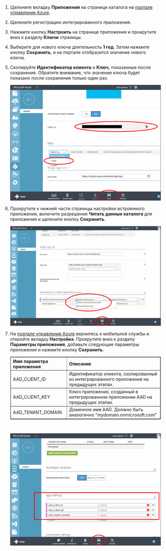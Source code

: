 1. Щелкните вкладку **Приложения** на странице каталога на [портале управления Azure](https://manage.windowsazure.com/).
  
2. Щелкните регистрацию интегрированного приложения.

3. Нажмите кнопку **Настроить** на странице приложения и прокрутите вниз к разделу **Ключи** страницы.
4. Выберите для нового ключа длительность **1 год**. Затем нажмите кнопку **Сохранить**, и на портале отобразится значение нового ключа.
5. Скопируйте **Идентификатор клиента** и **Ключ**, показанные после сохранения. Обратите внимание, что значение ключа будет показано после сохранения только один раз. 

    ![](./media/mobile-services-generate-aad-app-registration-access-key/client-id-and-key.png)

6. Прокрутите к нижней части страницы настройки встроенного приложения, включите разрешение **Читать данные каталога** для приложения и щелкните кнопку **Сохранить**.

    ![](./media/mobile-services-generate-aad-app-registration-access-key/app-perms.png)


7. На [портале управления Azure](https://manage.windowsazure.com/) вернитесь к мобильной службы и откройте вкладку **Настройка**. Прокрутите вниз к разделу **Параметры приложения**, добавьте следующие параметры приложения и нажмите кнопку **Сохранить**.

    <table border="1">
    <tr>
    <th>Имя параметра приложения</th><th>Описание</th>
    </tr>
    <tr> <td>AAD_CLIENT_ID</td><td>Идентификатор клиента, скопированный из интегрированного приложения на предыдущих этапах.</td>
    </tr>
    <tr> <td>AAD_CLIENT_KEY</td><td>Ключ приложения, созданный в интегрированном приложении AAD на предыдущих этапах.</td>
     </tr>
     <tr> <td>AAD_TENANT_DOMAIN</td><td>Доменное имя AAD. Должно быть аналогично "mydomain.onmicrosoft.com"</td>
     </tr>
     </table><br/>

 
    ![](./media/mobile-services-generate-aad-app-registration-access-key/aad-app-settings.png)
  

<!---HONumber=July15_HO4-->